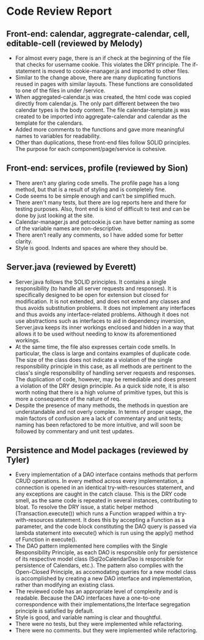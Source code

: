 # Code Review Report

## Front-end: calendar, aggregrate-calendar, cell, editable-cell (reviewed by Melody)
- For almost every page, there is an if check at the beginning of the file that checks for username cookie. This violates the DRY principle. The if-statement is moved to cookie-manager.js and imported to other files. 
- Similar to the change above, there are many duplicating functions reused in pages with similar layouts. These functions are consolidated to one of the files in under /service.
- When aggregated-calendar.js was created, the html code was copied directly from calendar.js. The only part different between the two calendar types is the body content. The file calendar-template.js was created to be imported into aggregate-calendar and calendar as the template for the calendars. 
- Added more comments to the functions and gave more meaningful names to variables for readability. 
- Other than duplications, these front-end files follow SOLID principles. The purpose for each component/page/service is cohesive. 

## Front-end: services, profile (reviewed by Sion)
-	There aren’t any glaring code smells. The profile page has a long method, but that is a result of styling and is completely fine. 
-	Code seems to be simple enough and can’t be simplified much. 
-	There aren't many tests, but there are log reports here and there for testing purposes. Also, front end is kind of difficult to test and can be done by just looking at the site.
-	Calendar-manager.js and getcookie.js can have better naming as some of the variable names are non-descriptive. 
-	There aren’t really any comments, so I have added some for better clarity.
-	Style is good. Indents and spaces are where they should be.

## Server.java (reviewed by Everett)
- Server.java follows the SOLID principles. It contains a single responsibility (to handle all server requests and responses). It is specifically designed to be open for extension but closed for modification. It is not extended, and does not extend any classes and thus avoids substitution problems. It does not implement any interfaces and thus avoids any interface-related problems. Although it does not use abstractions such as interfaces to aid in dependency inversion, Server.java keeps its inner workings enclosed and hidden in a way that allows it to be used without needing to know its aforementioned workings.
- At the same time, the file also expresses certain code smells. In particular, the class is large and contains examples of duplicate code. The size of the class does not indicate a violation of the single responsibility principle in this case, as all methods are pertinent to the class's single responsibility of handling server requests and responses. The duplication of code, however, may be remediable and does present a violation of the DRY design principle. As a quick side note, it is also worth noting that there is a high volume of primitive types, but this is more a consequence of the nature of req.
- Despite the presence of many methods, the methods in question are understandable and not overly complex. In terms of proper usage, the main factors of confusion are a lack of commentary and unit tests; naming has been refactored to be more intuitive, and will soon be followed by commentary and unit test updates.

## Persistence and Model packages (reviewed by Tyler)
- Every implementation of a DAO interface contains methods that perform CRUD operations. In every method across every implementation, a connection is opened in an identical try-with-resources statement, and any exceptions are caught in the catch clause. This is the DRY code smell, as the same code is repeated in several instances, contributing to bloat. To resolve the DRY issue, a static helper method (Transaction.execute()) which runs a Function wrapped within a try-with-resources statement. It does this by accepting a Function as a parameter, and the code block constituting the DAO query is passed via lambda statement into execute() which is run using the apply() method of Function in execute().
- The DAO pattern implemented here complies with the Single Responsibility Principle, as each DAO is responsible only for persistence of its respective model class (Sql2oCalendarDao is responsible for persistence of Calendars, etc.). The pattern also complies with the Open-Closed Principle, as accomodating queries for a new model class is accomplished by creating a new DAO interface and implementation, rather than modifying an existing class. 
- The reviewed code has an appropriate level of complexity and is readable. Because the DAO interfaces have a one-to-one correspondence with their implementations,the Interface segregation principle is satisfied by default.
- Style is good, and variable naming is clear and thoughtful.
- There were no tests, but they were implemented while refactoring.
- There were no comments. but they were implemented while refactoring.
